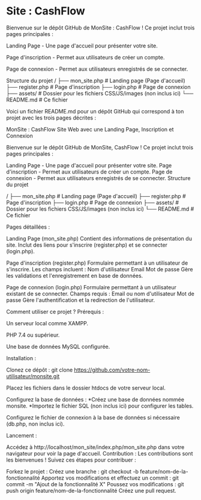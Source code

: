 # Site : CashFlow

Bienvenue sur le dépôt GitHub de MonSite : CashFlow ! Ce projet inclut trois pages principales :

Landing Page - Une page d'accueil pour présenter votre site.

Page d'inscription - Permet aux utilisateurs de créer un compte.

Page de connexion - Permet aux utilisateurs enregistrés de se connecter.

Structure du projet / ├── mon_site.php # Landing page (Page d'accueil) ├── register.php # Page d'inscription ├── login.php # Page de connexion ├── assets/ # Dossier pour les fichiers CSS/JS/images (non inclus ici) └── README.md # Ce fichier

Voici un fichier README.md pour un dépôt GitHub qui correspond à ton projet avec les trois pages décrites :

MonSite : CashFlow Site Web avec une Landing Page, Inscription et Connexion

Bienvenue sur le dépôt GitHub de MonSite, CashFlow ! Ce projet inclut trois pages principales :

Landing Page - Une page d'accueil pour présenter votre site. Page d'inscription - Permet aux utilisateurs de créer un compte. Page de connexion - Permet aux utilisateurs enregistrés de se connecter. Structure du projet

/ ├── mon_site.php # Landing page (Page d'accueil) ├── register.php # Page d'inscription ├── login.php # Page de connexion ├── assets/ # Dossier pour les fichiers CSS/JS/images (non inclus ici) └── README.md # Ce fichier

Pages détaillées :

Landing Page (mon_site.php) Contient des informations de présentation du site. Inclut des liens pour s'inscrire (register.php) et se connecter (login.php).

Page d'inscription (register.php) Formulaire permettant à un utilisateur de s'inscrire. Les champs incluent : Nom d'utilisateur Email Mot de passe Gère les validations et l'enregistrement en base de données.

Page de connexion (login.php) Formulaire permettant à un utilisateur existant de se connecter. Champs requis : Email ou nom d'utilisateur Mot de passe Gère l'authentification et la redirection de l'utilisateur.

Comment utiliser ce projet ? Prérequis :

Un serveur local comme XAMPP.

PHP 7.4 ou supérieur.

Une base de données MySQL configurée.

Installation :

Clonez ce dépôt : git clone https://github.com/votre-nom-utilisateur/monsite.git

Placez les fichiers dans le dossier htdocs de votre serveur local.

Configurez la base de données : *Créez une base de données nommée monsite. *Importez le fichier SQL (non inclus ici) pour configurer les tables.

Configurez le fichier de connexion à la base de données si nécessaire (db.php, non inclus ici).

Lancement :

Accédez à http://localhost/mon_site/index.php/mon_site.php dans votre navigateur pour voir la page d'accueil.
Contribution : Les contributions sont les bienvenues ! Suivez ces étapes pour contribuer :

Forkez le projet :
Créez une branche : git checkout -b feature/nom-de-la-fonctionnalité
Apportez vos modifications et effectuez un commit : git commit -m "Ajout de la fonctionnalité X"
Poussez vos modifications : git push origin feature/nom-de-la-fonctionnalité
Créez une pull request.
